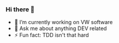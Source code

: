 ### Hi there 👋

- 🔭 I’m currently working on VW software
- 💬 Ask me about anything DEV related
- ⚡ Fun fact: TDD isn't that hard 
